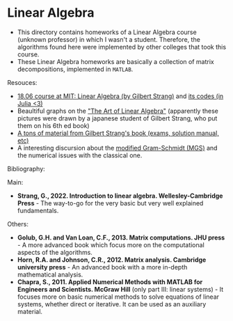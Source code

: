 # Linear Algebra

- This directory contains homeworks of a Linear Algebra course (unknown professor) in which I wasn't a student. Therefore, the algorithms found here were implemented by other colleges that took this course.
- These Linear Algebra homeworks are basically a collection of matrix decompositions, implemented in `MATLAB`.

Resouces:
- [18.06 course at MIT: Linear Algebra (by Gilbert Strang)][1] and [its codes (in Julia <3)][2]
- Beaultiful graphs on the ["The Art of Linear Algebra"][3] (apparently these pictures were drawn by a japanese student of Gilbert Strang, who put them on his 6th ed book)
- [A tons of material from Gilbert Strang's book (exams, solution manual, etc)][4]
- A interesting discursion about the [modified Gram-Schmidt (MGS)][5] and the numerical issues with the classical one.

Bibliography:

Main:
- **Strang, G., 2022. Introduction to linear algebra. Wellesley-Cambridge Press** - The way-to-go for the very basic but very well explained fundamentals.

Others:
- **Golub, G.H. and Van Loan, C.F., 2013. Matrix computations. JHU press** - A more advanced book which focus more on the computational aspects of the algorithms.
- **Horn, R.A. and Johnson, C.R., 2012. Matrix analysis. Cambridge university press** - An advanced book with a more in-depth mathematical analysis.
- **Chapra, S., 2011. Applied Numerical Methods with MATLAB for Engineers and Scientists. McGraw Hill** (only part III: linear systems) - It focuses more on basic numerical methods to solve equations of linear systems, whether direct or iterative. It can be used as an auxiliary material.

[1]: https://web.mit.edu/18.06/www/
[2]: https://github.com/mitmath/1806
[3]: https://github.com/kenjihiranabe/The-Art-of-Linear-Algebra
[4]: https://math.mit.edu/~gs/linearalgebra/
[5]: https://en.wikipedia.org/wiki/Gram%E2%80%93Schmidt_process#Numerical_stability
